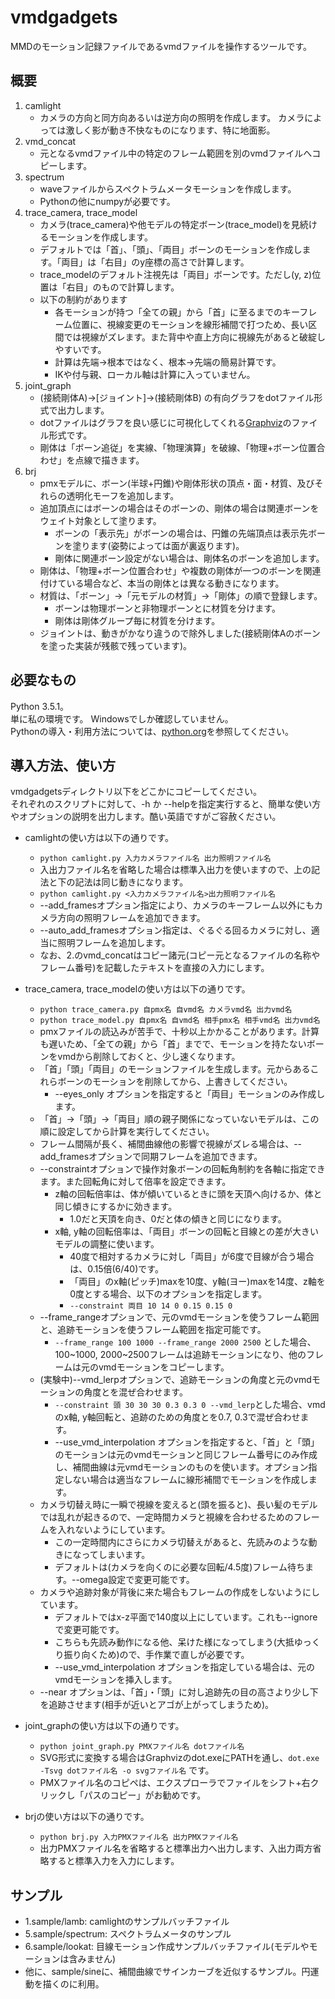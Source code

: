 vmdgadgets
====

MMDのモーション記録ファイルであるvmdファイルを操作するツールです。

## 概要
1. camlight
    * カメラの方向と同方向あるいは逆方向の照明を作成します。
カメラによっては激しく影が動き不快なものになります、特に地面影。
2. vmd_concat
    * 元となるvmdファイル中の特定のフレーム範囲を別のvmdファイルへコピーします。
3. spectrum
    * waveファイルからスペクトラムメータモーションを作成します。
    * Pythonの他にnumpyが必要です。
4. trace_camera, trace_model
    * カメラ(trace_camera)や他モデルの特定ボーン(trace_model)を見続けるモーションを作成します。
    * デフォルトでは「首」、「頭」、「両目」ボーンのモーションを作成します。「両目」は「右目」のy座標の高さで計算します。
    * trace_modelのデフォルト注視先は「両目」ボーンです。ただし(y, z)位置は「右目」のもので計算します。
    * 以下の制約があります
        * 各モーションが持つ「全ての親」から「首」に至るまでのキーフレーム位置に、視線変更のモーションを線形補間で打つため、長い区間では視線がズレます。また背中や直上方向に視線先があると破綻しやすいです。
        * 計算は先端→根本ではなく、根本→先端の簡易計算です。
        * IKや付与親、ローカル軸は計算に入っていません。
7. joint_graph
    * (接続剛体A)→[ジョイント]→(接続剛体B) の有向グラフをdotファイル形式で出力します。
    * dotファイルはグラフを良い感じに可視化してくれる[Graphviz](http://www.graphviz.org/)のファイル形式です。
    * 剛体は「ボーン追従」を実線、「物理演算」を破線、「物理+ボーン位置合わせ」を点線で描きます。
8. brj
    * pmxモデルに、ボーン(半球+円錐)や剛体形状の頂点・面・材質、及びそれらの透明化モーフを追加します。
    * 追加頂点にはボーンの場合はそのボーンの、剛体の場合は関連ボーンをウェイト対象として塗ります。
        * ボーンの「表示先」がボーンの場合は、円錐の先端頂点は表示先ボーンを塗ります(姿勢によっては面が裏返ります)。
        * 剛体に関連ボーン設定がない場合は、剛体名のボーンを追加します。
    * 剛体は、「物理+ボーン位置合わせ」や複数の剛体が一つのボーンを関連付けている場合など、本当の剛体とは異なる動きになります。
    * 材質は、「ボーン」→「元モデルの材質」→「剛体」の順で登録します。
        * ボーンは物理ボーンと非物理ボーンとに材質を分けます。
        * 剛体は剛体グループ毎に材質を分けます。
    * ジョイントは、動きがかなり違うので除外しました(接続剛体Aのボーンを塗った実装が残骸で残っています)。

## 必要なもの
Python 3.5.1。  
単に私の環境です。 Windowsでしか確認していません。  
Pythonの導入・利用方法については、[python.org](https://www.python.org)を参照してください。

## 導入方法、使い方
vmdgadgetsディレクトリ以下をどこかにコピーしてください。  
それぞれのスクリプトに対して、-h か --helpを指定実行すると、簡単な使い方やオプションの説明を出力します。酷い英語ですがご容赦ください。
* camlightの使い方は以下の通りです。

    * `python camlight.py 入力カメラファイル名 出力照明ファイル名`
    * 入出力ファイル名を省略した場合は標準入出力を使いますので、上の記法と下の記法は同じ動きになります。
    * `python camlight.py <入力カメラファイル名>出力照明ファイル名`
    * --add_framesオプション指定により、カメラのキーフレーム以外にもカメラ方向の照明フレームを追加できます。
    * --auto_add_framesオプション指定は、ぐるぐる回るカメラに対し、適当に照明フレームを追加します。
    * なお、2.のvmd_concatはコピー諸元(コピー元となるファイルの名称やフレーム番号)を記載したテキストを直接の入力にします。

* trace_camera, trace_modelの使い方は以下の通りです。
    * `python trace_camera.py 自pmx名 自vmd名 カメラvmd名 出力vmd名`
    * `python trace_model.py 自pmx名 自vmd名 相手pmx名 相手vmd名 出力vmd名`
    * pmxファイルの読込みが苦手で、十秒以上かかることがあります。計算も遅いため、「全ての親」から「首」までで、モーションを持たないボーンをvmdから削除しておくと、少し速くなります。
    * 「首」「頭」「両目」のモーションファイルを生成します。元からあるこれらボーンのモーションを削除してから、上書きしてください。
        * --eyes_only オプションを指定すると「両目」モーションのみ作成します。
    * 「首」->「頭」->「両目」順の親子関係になっていないモデルは、この順に設定してから計算を実行してください。
    * フレーム間隔が長く、補間曲線他の影響で視線がズレる場合は、--add_framesオプションで同期フレームを追加できます。
    * --constraintオプションで操作対象ボーンの回転角制約を各軸に指定できます。また回転角に対して倍率を設定できます。
        * z軸の回転倍率は、体が傾いているときに頭を天頂へ向けるか、体と同じ傾きにするかに効きます。
            * 1.0だと天頂を向き、0だと体の傾きと同じになります。
        * x軸, y軸の回転倍率は、「両目」ボーンの回転と目線との差が大きいモデルの調整に使います。
            * 40度で相対するカメラに対し「両目」が6度で目線が合う場合は、0.15倍(6/40)です。
            * 「両目」のx軸(ピッチ)maxを10度、y軸(ヨー)maxを14度、z軸を0度とする場合、以下のオプションを指定します。
            * `--constraint 両目 10 14 0 0.15 0.15 0`
    * --frame_rangeオプションで、元のvmdモーションを使うフレーム範囲と、追跡モーションを使うフレーム範囲を指定可能です。
        * `--frame_range 100 1000 --frame_range 2000 2500` とした場合、100\~1000, 2000\~2500フレームは追跡モーションになり、他のフレームは元のvmdモーションをコピーします。
    * (実験中)--vmd_lerpオプションで、追跡モーションの角度と元のvmdモーションの角度とを混ぜ合わせます。
        * `--constraint 頭 30 30 30 0.3 0.3 0 --vmd_lerp`とした場合、vmdのx軸, y軸回転と、追跡のための角度とを0.7, 0.3で混ぜ合わせます。
        * --use_vmd_interpolation オプションを指定すると、「首」と「頭」のモーションは元のvmdモーションと同じフレーム番号にのみ作成し、補間曲線は元vmdモーションのものを使います。オプション指定しない場合は適当なフレームに線形補間でモーションを作成します。
    * カメラ切替え時に一瞬で視線を変えると(頭を振ると)、長い髪のモデルでは乱れが起きるので、一定時間カメラと視線を合わせるためのフレームを入れないようにしています。
        * この一定時間内にさらにカメラ切替えがあると、先読みのような動きになってしまいます。
        * デフォルトは(カメラを向くのに必要な回転/4.5度)フレーム待ちます。--omega設定で変更可能です。
    * カメラや追跡対象が背後に来た場合もフレームの作成をしないようにしています。
        * デフォルトではx-z平面で140度以上にしています。これも--ignoreで変更可能です。
        * こちらも先読み動作になる他、呆けた様になってしまう(大抵ゆっくり振り向くため)ので、手作業で直しが必要です。
        * --use_vmd_interpolation オプションを指定している場合は、元のvmdモーションを挿入します。
    * --near オプションは、「首」・「頭」に対し追跡先の目の高さより少し下を追跡させます(相手が近いとアゴが上がってしまうため)。
* joint_graphの使い方は以下の通りです。
    * `python joint_graph.py PMXファイル名 dotファイル名`
    * SVG形式に変換する場合はGraphvizのdot.exeにPATHを通し、`dot.exe -Tsvg dotファイル名 -o svgファイル名` です。
    * PMXファイル名のコピペは、エクスプローラでファイルをシフト+右クリックし「パスのコピー」がお勧めです。
* brjの使い方は以下の通りです。
    * `python brj.py 入力PMXファイル名 出力PMXファイル名`
    * 出力PMXファイル名を省略すると標準出力へ出力します、入出力両方省略すると標準入力を入力にします。


## サンプル
* 1.sample/lamb: camlightのサンプルバッチファイル
* 5.sample/spectrum: スペクトラムメータのサンプル
* 6.sample/lookat: 目線モーション作成サンプルバッチファイル(モデルやモーションは含みません)
* 他に、sample/sineに、補間曲線でサインカーブを近似するサンプル。円運動を描くのに利用。
